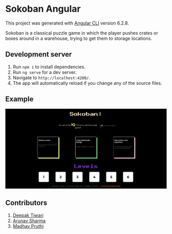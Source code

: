 # Sokoban Angular

This project was generated with [Angular CLI](https://github.com/angular/angular-cli) version 6.2.8.

Sokoban is a classical puzzle game in which the player pushes crates or boxes around in a warehouse, trying to get them to storage locations.

## Development server

1. Run `npm i` to install dependencies.
2. Run `ng serve` for a dev server.
3. Navigate to `http://localhost:4200/`.
4. The app will automatically reload if you change any of the source files.

## Example

![Homepage](src/assets/github/back.png)

## Contributors

1. [Deepak Tiwari](https://github.com/deepaktiwari88/)
2. [Arunav Sharma](https://github.com/arunav11/)
3. [Madhav Pruthi](https://github.com/MadhavPruthi/)

